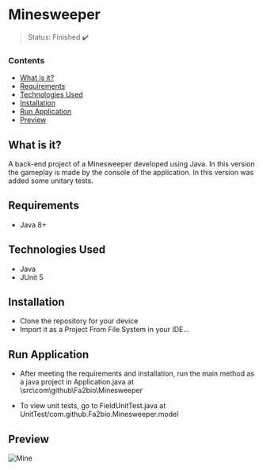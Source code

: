 <h1>Minesweeper</h1>

> Status: Finished ✔️

### Contents
  
* [What is it?](#what-is-it)
* [Requirements](#requirements)
* [Technologies Used](#technologies)
* [Installation](#installation)
* [Run Application](#run-application)
* [Preview](#preview)

## <a name="what-is-it"></a>What is it?

A back-end project of a Minesweeper developed using Java. In this version the gameplay is made by the console of the application.
In this version was added some unitary tests.

## <a name="requirements"></a>Requirements

- Java 8+

## <a name="technologies"></a>Technologies Used

- Java
- JUnit 5

## <a name="installation"></a>Installation

- Clone the repository for your device
- Import it as a Project From File System in your IDE...

## <a name="run-application"></a>Run Application

- After meeting the requirements and installation, run the main method as a java project in 
Application.java at \src\com\github\Fa2bio\Minesweeper

- To view unit tests, go to FieldUnitTest.java at UnitTest/com.github.Fa2bio.Minesweeper.model

## <a name="preview"></a>Preview

![Mine](https://user-images.githubusercontent.com/41877566/200053347-512ce2ae-6eae-441f-8c23-bca88ade5f69.png)